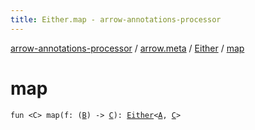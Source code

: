 ```yaml
---
title: Either.map - arrow-annotations-processor
---
```


[arrow-annotations-processor](../../index.html) / [arrow.meta](../index.html) / [Either](index.html) / [map](./map.html)

# map

`fun <C> map(f: (`[`B`](index.html#B)`) -> `[`C`](map.html#C)`): `[`Either`](index.html)`<`[`A`](index.html#A)`, `[`C`](map.html#C)`>`